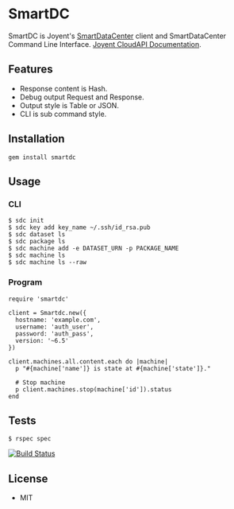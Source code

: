 SmartDC
=======

SmartDC is Joyent's [SmartDataCenter](http://www.joyent.com/software/smartdatacenter) client and SmartDataCenter Command Line Interface. 
[Joyent CloudAPI Documentation](http://apidocs.joyent.com/sdcapidoc/cloudapi/). 

## Features
* Response content is Hash.
* Debug output Request and Response.
* Output style is Table or JSON.
* CLI is sub command style.

## Installation
```
gem install smartdc
```

## Usage

### CLI
```
$ sdc init
$ sdc key add key_name ~/.ssh/id_rsa.pub 
$ sdc dataset ls
$ sdc package ls
$ sdc machine add -e DATASET_URN -p PACKAGE_NAME
$ sdc machine ls
$ sdc machine ls --raw
```

### Program

```
require 'smartdc'

client = Smartdc.new({
  hostname: 'example.com',
  username: 'auth_user',
  password: 'auth_pass',
  version: '~6.5'
})

client.machines.all.content.each do |machine|
  p "#{machine['name']} is state at #{machine['state']}." 

  # Stop machine
  p client.machines.stop(machine['id']).status
end
```

## Tests
```
$ rspec spec
```

[![Build Status](https://secure.travis-ci.org/ogom/ruby-smartdc.png?branch=master)](http://travis-ci.org/ogom/ruby-smartdc)

## License 
* MIT
